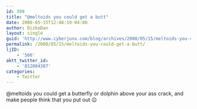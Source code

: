 ```yaml
---
id: 399
title: "@meltoids you could get a butt"
date: 2008-05-15T12:48:19-04:00
author: DizkoDan
layout: single
guid: 'http://www.cyberjunx.com/blog/archives/2008/05/15/meltoids-you-could-get-a-butt/'
permalink: /2008/05/15/meltoids-you-could-get-a-butt/
ljID:
    - '566'
aktt_twitter_id:
    - '812084387'
categories:
    - Twitter
---
```


@meltoids you could get a butterfly or dolphin above your ass crack, and make people think that you put out 😉